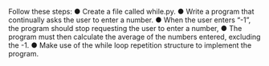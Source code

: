 Follow these steps:
● Create a file called while.py.
● Write a program that continually asks the user to enter a number.
● When the user enters “-1”, the program should stop requesting the user
to enter a number,
● The program must then calculate the average of the numbers entered,
excluding the -1.
● Make use of the while loop repetition structure to implement the
program.
